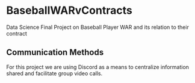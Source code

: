 # BaseballWARvContracts
Data Science Final Project on Baseball Player WAR and its relation to their contract

## Communication Methods
For this project we are using Discord as a means to centralize information shared and facilitate group video calls. 
